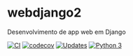 # webdjango2
Desenvolvimento de app web em Django

[![CI](https://github.com/faleite/webdjango2/actions/workflows/django_ci.yml/badge.svg?branch=main)](https://github.com/faleite/webdjango2/actions/workflows/django_ci.yml)
[![codecov](https://codecov.io/gh/faleite/webdjango2/branch/main/graph/badge.svg?token=N0POCG3MAF)](https://codecov.io/gh/faleite/webdjango2)
[![Updates](https://pyup.io/repos/github/faleite/webdjango2/shield.svg)](https://pyup.io/repos/github/faleite/webdjango2/)
[![Python 3](https://pyup.io/repos/github/faleite/webdjango2/python-3-shield.svg)](https://pyup.io/repos/github/faleite/webdjango2/)
